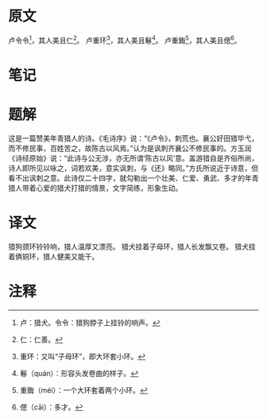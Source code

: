 # 原文
卢令令[^1]，其人美且仁[^2]。
卢重环[^3]，其人美且鬈[^4]。
卢重鋂[^5]，其人美且偲[^6]。
# 笔记

# 题解
这是一篇赞美年青猎人的诗。《毛诗序》说：“《卢令》，刺荒也。襄公好田猎毕弋，而不修民事，百姓苦之，故陈古以风焉。”认为是讽刺齐襄公不修民事的。方玉润《诗经原始》说：“此诗与公无涉，亦无所谓‘陈古以风’意。盖游猎自是齐俗所尚，诗人即所见以咏之，词若欢美，意实讽刺，与《还》略同。”方氏所说近于诗意，但看不出讽刺之意。此诗仅二十四字，就勾勒出一个壮美、仁爱、勇武、多才的年青猎人带着心爱的猎犬打猎的情景，文字简练，形象生动。
# 译文
猎狗颈环铃铃响，猎人温厚又漂亮。
猎犬挂着子母环，猎人长发飘又卷。
猎犬挂着俩铜环，猎人健美又能干。
# 注释

[^1]: 卢：猎犬。令令：猎狗脖子上挂铃的响声。
[^2]: 仁：仁善。
[^3]: 重环：又叫“子母环”，即大环套小环。
[^4]: 鬈（quán）：形容头发卷曲的样子。
[^5]: 重鋂（méi）：一个大环套着两个小环。
[^6]: 偲（cāi）：多才。